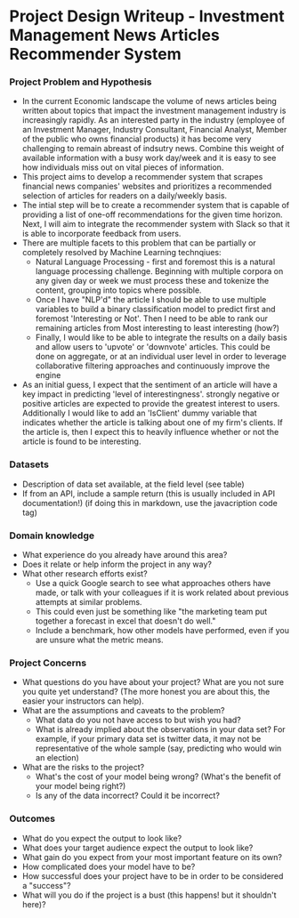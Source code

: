 # Project Design Writeup - Investment Management News Articles Recommender System

### Project Problem and Hypothesis

* In the current Economic landscape the volume of news articles being written about topics that impact the investment management industry is increasingly rapidly. As an interested party in the industry (employee of an Investment Manager, Industry Consultant, Financial Analyst, Member of the public who owns financial products) it has become very challenging to remain abreast of indsutry news. Combine this weight of available information with a busy work day/week and it is easy to see how individuals miss out on vital pieces of information. 
* This project aims to develop a recommender system that scrapes financial news companies' websites and prioritizes a recommended selection of articles for readers on a daily/weekly basis.
* The intial step will be to create a recommender system that is capable of providing a list of one-off recommendations for the given time horizon. Next, I will aim to integrate the recommender system with Slack so that it is able to incorporate feedback from users.
* There are multiple facets to this problem that can be partially or completely resolved by Machine Learning technqiues:
   * Natural Language Processing - first and foremost this is a natural language processing challenge. Beginning with multiple corpora on any given day or week we must process these and tokenize the content, grouping into topics where possible.
   * Once I have "NLP'd" the article I should be able to use multiple variables to build a binary classification model to predict first and foremost 'Interesting or Not'. Then I need to be able to rank our remaining articles from Most interesting to least interesting (how?)
   * Finally, I would like to be able to integrate the results on a daily basis and allow users to 'upvote' or 'downvote' articles. This could be done on aggregate, or at an individual user level in order to leverage collaborative filtering approaches and continuously improve the engine
* As an initial guess, I expect that the sentiment of an article will have a key impact in predicting 'level of interestingness'. strongly negative or positive articles are expected to provide the greatest interest to users. Additionally I would like to add an 'IsClient' dummy variable that indicates whether the article is talking about one of my firm's clients. If the article is, then I expect this to heavily influence whether or not the article is found to be interesting.

### Datasets
* Description of data set available, at the field level (see table)
* If from an API, include a sample return (this is usually included in API documentation!) (if doing this in markdown, use the javacription code tag)

### Domain knowledge
* What experience do you already have around this area?
* Does it relate or help inform the project in any way?
* What other research efforts exist?
    * Use a quick Google search to see what approaches others have made, or talk with your colleagues if it is work related about previous attempts at similar problems.
    * This could even just be something like "the marketing team put together a forecast in excel that doesn't do well."
    * Include a benchmark, how other models have performed, even if you are unsure what the metric means.

### Project Concerns
* What questions do you have about your project? What are you not sure you quite yet understand? (The more honest you are about this, the easier your instructors can help).
* What are the assumptions and caveats to the problem?
    * What data do you not have access to but wish you had?
    * What is already implied about the observations in your data set? For example, if your primary data set is twitter data, it may not be representative of the whole sample (say, predicting who would win an election)
* What are the risks to the project?
    * What's the cost of your model being wrong? (What's the benefit of your model being right?)
    * Is any of the data incorrect? Could it be incorrect?

### Outcomes
* What do you expect the output to look like?
* What does your target audience expect the output to look like?
* What gain do you expect from your most important feature on its own?
* How complicated does your model have to be?
* How successful does your project have to be in order to be considered a "success"?
* What will you do if the project is a bust (this happens! but it shouldn't here)?

